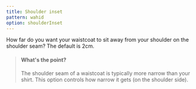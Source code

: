 ```yaml
---
title: Shoulder inset
pattern: wahid
option: shoulderInset
---
```


How far do you want your waistcoat to sit away from your shoulder on the shoulder seam? The default is 2cm.

> #### What's the point?
> 
> The shoulder seam of a waistcoat is typically more narrow than your shirt. This option controls how narrow it gets (on the shoulder side).